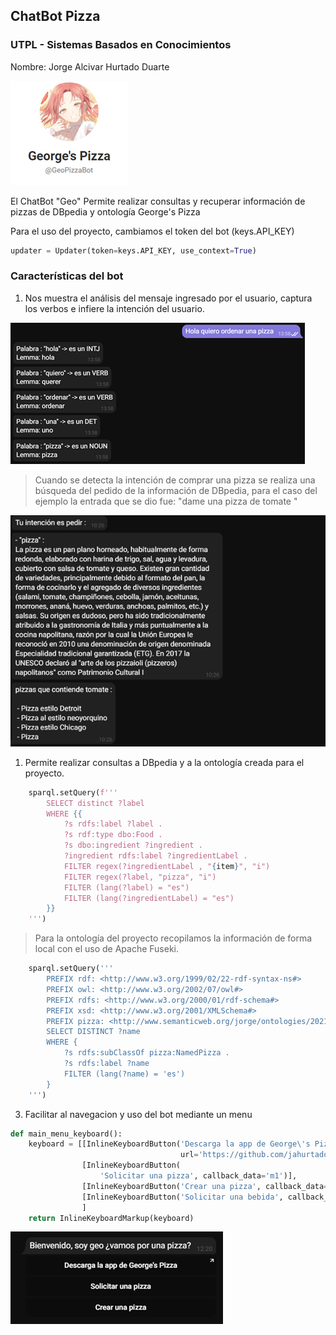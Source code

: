 ## ChatBot Pizza 
### UTPL - Sistemas Basados en Conocimientos

Nombre: Jorge Alcivar Hurtado Duarte

![](https://github.com/jahurtadod/demo-chatbot-telegram/blob/main/images/imagen2.png)

El ChatBot "Geo" Permite realizar consultas y recuperar información de pizzas de DBpedia y ontología George's Pizza

Para el uso del proyecto, cambiamos el token del bot (keys.API_KEY)

```python
updater = Updater(token=keys.API_KEY, use_context=True)
``` 

### Características del bot

1. Nos muestra el análisis del mensaje ingresado por el usuario, captura los verbos e infiere la intención del usuario.

![](https://github.com/jahurtadod/demo-chatbot-telegram/blob/main/images/imagen1.png)

> Cuando se detecta la intención de comprar una pizza se realiza una búsqueda del pedido de la información de DBpedia, para el caso del ejemplo la entrada que se dio fue: "dame una pizza de tomate
"

![](https://github.com/jahurtadod/demo-chatbot-telegram/blob/main/images/imagen4.png)

1. Permite realizar consultas a DBpedia y a la ontología creada para el proyecto.
```python
    sparql.setQuery(f'''
        SELECT distinct ?label
        WHERE {{
            ?s rdfs:label ?label .
            ?s rdf:type dbo:Food .
            ?s dbo:ingredient ?ingredient .
            ?ingredient rdfs:label ?ingredientLabel .
            FILTER regex(?ingredientLabel , "{item}", "i") 
            FILTER regex(?label, "pizza", "i") 
            FILTER (lang(?label) = "es") 
            FILTER (lang(?ingredientLabel) = "es") 
        }}
    ''')
``` 

> Para la ontología del proyecto recopilamos la información de forma local con el uso de Apache Fuseki.
```python
    sparql.setQuery('''
        PREFIX rdf: <http://www.w3.org/1999/02/22-rdf-syntax-ns#>
        PREFIX owl: <http://www.w3.org/2002/07/owl#>
        PREFIX rdfs: <http://www.w3.org/2000/01/rdf-schema#>
        PREFIX xsd: <http://www.w3.org/2001/XMLSchema#>
        PREFIX pizza: <http://www.semanticweb.org/jorge/ontologies/2021/5/PizzaTutorial#>
        SELECT DISTINCT ?name 
        WHERE { 
            ?s rdfs:subClassOf pizza:NamedPizza .
            ?s rdfs:label ?name
            FILTER (lang(?name) = 'es')
        }
    ''')
``` 

3. Facilitar al navegacion y uso del bot mediante un menu
```python
def main_menu_keyboard():
    keyboard = [[InlineKeyboardButton('Descarga la app de George\'s Pizza',
                                      url='https://github.com/jahurtadod/sematic-app-demo')],
                [InlineKeyboardButton(
                    'Solicitar una pizza', callback_data='m1')],
                [InlineKeyboardButton('Crear una pizza', callback_data='m2')],
                [InlineKeyboardButton('Solicitar una bebida', callback_data='m2')]
                ]
    return InlineKeyboardMarkup(keyboard)
``` 

![](https://github.com/jahurtadod/demo-chatbot-telegram/blob/main/images/imagen3.png)

